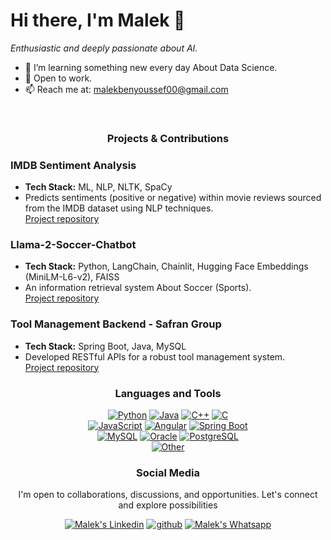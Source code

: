 # Hi there, I'm Malek 👋
*Enthusiastic and deeply passionate about AI.*

- 🌱 I’m learning something new every day About Data Science.
- 👯 Open to work.
- 📫 Reach me at: malekbenyoussef00@gmail.com
<br>

<h3 align="center">Projects & Contributions</h3>



### IMDB Sentiment Analysis
- **Tech Stack:** ML, NLP, NLTK, SpaCy
- Predicts sentiments (positive or negative) within movie reviews sourced from the IMDB dataset using NLP techniques. <br>
 [Project repository](https://github.com/malekex6/Sentiment-Analysis)
    
### Llama-2-Soccer-Chatbot
- **Tech Stack:** Python, LangChain, Chainlit, Hugging Face Embeddings (MiniLM-L6-v2), FAISS
- An information retrieval system About Soccer (Sports).<br>
 [Project repository](https://github.com/malekex6/Llama-2-Soccer-Chatbot)
  
### Tool Management Backend - Safran Group
- **Tech Stack:** Spring Boot, Java, MySQL
- Developed RESTful APIs for a robust tool management system.<br>
 [Project repository](https://github.com/malekex6/Safran_Project.git)
  <br>
<h3 align="center">Languages and Tools</h3>

<p align="center">
  <a href="https://www.python.org" target="_blank" rel="nofollow"><img alt="Python" src="https://img.shields.io/badge/Python-212121?style=for-the-badge&logo=python&logoColor=yellow" /></a>
  <a href="https://www.java.com" target="_blank" rel="nofollow"><img alt="Java" src="https://img.shields.io/badge/Java-007396?style=for-the-badge&logo=java&logoColor=white" /></a>
  <a href="https://en.cppreference.com/" target="_blank" rel="nofollow"><img alt="C++" src="https://img.shields.io/badge/C++-00599C?style=for-the-badge&logo=c%2B%2B&logoColor=white" /></a>
  <a href="https://www.learn-c.org/" target="_blank" rel="nofollow"><img alt="C" src="https://img.shields.io/badge/C-00599C?style=for-the-badge&logo=c&logoColor=white" /></a>
    

  <br>
  <a href="https://developer.mozilla.org/en-US/docs/Web/JavaScript" target="_blank" rel="nofollow"><img alt="JavaScript" src="https://img.shields.io/badge/TypeScript-1572B6?style=for-the-badge&logo=typescript&logoColor=white" /></a>
  <a href="https://www.angular.io" target="_blank" rel="nofollow"><img alt="Angular" src="https://img.shields.io/badge/ANGULAR-E34F26?style=for-the-badge&logo=angular&logoColor=white" /></a>
  <a href="https://spring.io/projects/spring-boot" target="_blank" rel="nofollow"><img alt="Spring Boot" src="https://img.shields.io/badge/Spring_Boot-6DB33F?style=for-the-badge&logo=spring-boot&logoColor=white" /></a>
  <br>
  <a href="https://www.mysql.com/" target="_blank" rel="nofollow"><img alt="MySQL" src="https://img.shields.io/badge/MySQL-4479A1?style=for-the-badge&logo=mysql&logoColor=white" /></a>
  <a href="https://www.oracle.com/database/" target="_blank" rel="nofollow"><img alt="Oracle" src="https://img.shields.io/badge/Oracle-F80000?style=for-the-badge&logo=oracle&logoColor=white" /></a>
  <a href="https://www.postgresql.org/" target="_blank" rel="nofollow"><img alt="PostgreSQL" src="https://img.shields.io/badge/PostgreSQL-336791?style=for-the-badge&logo=postgresql&logoColor=white" /></a>
<br>
<a href="#" target="_blank" rel="nofollow"><img alt="Other" src="https://img.shields.io/badge/AND MORE...-323330?style=for-the-badge" /></a>

<h3 align="center">Social Media</h3>

<p align="center">
   I'm open to collaborations, discussions, and opportunities. Let's connect and explore possibilities<br>
<p align="center">   
  <a href="https://www.linkedin.com/in/ben-youssef-malek" target="_blank" rel="nofollow"><img alt="Malek's Linkedin" src="https://img.shields.io/badge/Linkedin-0a66c2?style=for-the-badge&logo=linkedin&logoColor=white" /></a>
  <a href="https://github.com/malekex6/malekex6" target="_blank" rel="nofollow"><img alt="github" src="https://img.shields.io/badge/GitHub-100000?style=for-the-badge&logo=github&logoColor=white" /></a>
  <a href="https://wa.me/21654157042" target="_blank" rel="nofollow"><img alt="Malek's Whatsapp" src="https://img.shields.io/badge/Whatsapp-128C7E?style=for-the-badge&logo=whatsapp&logoColor=white" /></a>

